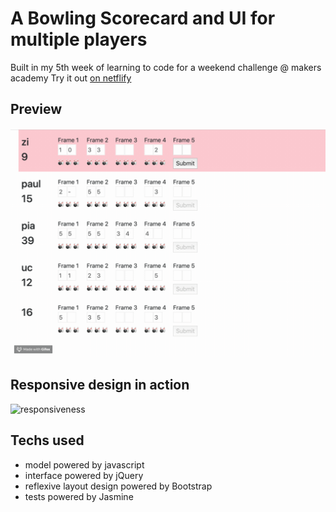 # A Bowling Scorecard and UI for multiple players

Built in my 5th week of learning to code for a weekend challenge @ makers academy
Try it out [on netflify](https://adoring-elion-c3b9ed.netlify.com/)

## Preview
![in action](example.gif)


## Responsive design in action
![responsiveness](responsive.gif)

## Techs used
- model powered by javascript
- interface powered by jQuery
- reflexive layout design powered by Bootstrap
- tests powered by Jasmine
